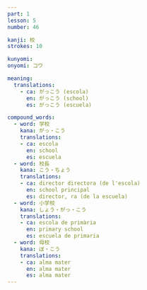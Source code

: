 ```yaml
---
part: 1
lesson: 5
number: 46

kanji: 校
strokes: 10

kunyomi:
onyomi: コウ

meaning:
  translations:
    - ca: がっこう (escola)
      en: がっこう (school)
      es: がっこう (escuela)

compound_words:
  - word: 学校
    kana: がっ・こう
    translations:
    - ca: escola
      en: school
      es: escuela
  - word: 校長
    kana: こう・ちょう
    translations:
    - ca: director directora (de l'escola)
      en: school principal
      es: director, ra (de la escuela)
  - word: 小学校
    kana: しょう・がっ・こう
    translations:
    - ca: escola de primària
      en: primary school
      es: escuela de primaria
  - word: 母校
    kana: ぼ・こう
    translations:
    - ca: alma mater
      en: alma mater
      es: alma mater
---
```

